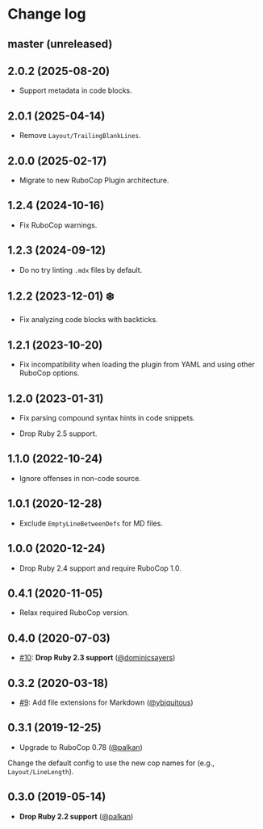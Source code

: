 # Change log

## master (unreleased)

## 2.0.2 (2025-08-20)

- Support metadata in code blocks.

## 2.0.1 (2025-04-14)

- Remove `Layout/TrailingBlankLines`.

## 2.0.0 (2025-02-17)

- Migrate to new RuboCop Plugin architecture.

## 1.2.4 (2024-10-16)

- Fix RuboCop warnings.

## 1.2.3 (2024-09-12)

- Do no try linting `.mdx` files by default.

## 1.2.2 (2023-12-01) ❄️

- Fix analyzing code blocks with backticks.

## 1.2.1 (2023-10-20)

- Fix incompatibility when loading the plugin from YAML and using other RuboCop options.

## 1.2.0 (2023-01-31)

- Fix parsing compound syntax hints in code snippets.

- Drop Ruby 2.5 support.

## 1.1.0 (2022-10-24)

- Ignore offenses in non-code source.

## 1.0.1 (2020-12-28)

- Exclude `EmptyLineBetweenDefs` for MD files.

## 1.0.0 (2020-12-24)

- Drop Ruby 2.4 support and require RuboCop 1.0.

## 0.4.1 (2020-11-05)

- Relax required RuboCop version.

## 0.4.0 (2020-07-03)

- [#10](https://github.com/rubocop-hq/rubocop-md/pull/10): **Drop Ruby 2.3 support** ([@dominicsayers][])

## 0.3.2 (2020-03-18)

- [#9](https://github.com/rubocop-hq/rubocop-md/pull/9): Add file extensions for Markdown ([@ybiquitous][])

## 0.3.1 (2019-12-25)

- Upgrade to RuboCop 0.78 ([@palkan][])

Change the default config to use the new cop names for (e.g., `Layout/LineLength`).

## 0.3.0 (2019-05-14)

- **Drop Ruby 2.2 support** ([@palkan][])

[@palkan]: https://github.com/palkan
[@ybiquitous]: https://github.com/ybiquitous
[@dominicsayers]: https://github.com/dominicsayers

